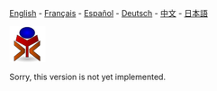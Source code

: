 [English](../en/README.md) - [Français](../fr/README.md) - [Español](../es/README.md) - [Deutsch](../de/README.md) - [中文](../zh/README.md) - [日本語](../ja/README.md)

![yrexpert_logo.png](./yrexpert_logo.png)

Sorry, this version is not yet implemented.


